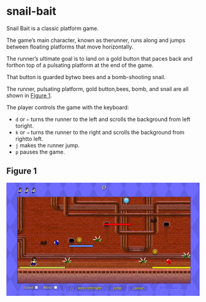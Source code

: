 # snail-bait
Snail Bait is a classic platform game.   

The game’s main character, known as therunner, runs along and jumps between floating platforms that move horizontally.  

The runner’s ultimate goal is to land on a gold button that paces back and forthon top of a pulsating platform at the end of the game.

That button is guarded bytwo bees and a bomb-shooting snail. 

The runner, pulsating platform, gold button,bees, bomb, and snail are all shown in [Figure 1](#figure-1).

The player controls the game with the keyboard: 

* `d`  or  `←`  turns  the  runner  to  the  left  and  scrolls  the  background  from  left  toright.
* `k`  or  `→`  turns  the  runner  to  the  right  and  scrolls  the  background  from  rightto left.
* `j` makes the runner jump.
* `p` pauses the game.

## Figure 1

![](https://raw.githubusercontent.com/codeyu/snail-bait/gh-pages/screenshot.jpg)

